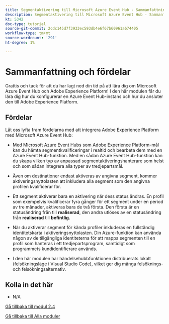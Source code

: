 ```yaml
---
title: Segmentaktivering till Microsoft Azure Event Hub - Sammanfattning och fördelar
description: Segmentaktivering till Microsoft Azure Event Hub - Sammanfattning och fördelar
kt: 5342
doc-type: tutorial
source-git-commit: 2cdc145d7f3933ec593db4e6f67b60961a674405
workflow-type: tm+mt
source-wordcount: '291'
ht-degree: 1%

---
```


# Sammanfattning och fördelar

Grattis och tack för att du har lagt ned din tid på att lära dig om Microsoft Azure Event Hub och Adobe Experience Platform!
I den här modulen får du lära dig hur du konfigurerar en Azure Event Hub-instans och hur du ansluter den till Adobe Experience Platform.

## Fördelar

Låt oss lyfta fram fördelarna med att integrera Adobe Experience Platform med Microsoft Azure Event Hub:

- Med Microsoft Azure Event Hubs som Adobe Experience Platform-mål kan du hämta segmentkvalificeringar i realtid och bearbeta dem med en Azure Event Hub-funktion. Med en sådan Azure Event Hub-funktion kan du skapa vilken typ av anpassad segmentaktiveringshanterare som helst och som sådan integrera alla typer av tredjepartsmål.

- Även om destinationer endast aktiveras av angivna segment, kommer aktiveringsnyttolasten att inkludera alla segment som den angivna profilen kvalificerar för.

- Ett segment aktiverar bara en aktivering när dess status ändras. En profil som exempelvis kvalificerar fyra gånger för ett segment under en period av tre månader, aktiveras bara de två första. Den första är en statusändring från till **realiserad**, den andra utlöses av en statusändring från **realiserad** till **befintlig**.

- När du aktiverar segment för kända profiler inkluderas en fullständig identitetskarta i aktiveringsnyttolasten. Din Azure-funktion kan använda någon av de tillgängliga identiteterna för att mappa segmenten till en profil som hanteras i ett tredjepartsprogram, samtidigt som programmets kundidentifierare används.

- I den här modulen har händelsehubbfunktionen distribuerats lokalt (felsökningsläge i Visual Studio Code), vilket ger dig många felsöknings- och felsökningsalternativ.

## Kolla in det här

- N/A

[Gå tillbaka till modul 2.4](./segment-activation-microsoft-azure-eventhub.md)

[Gå tillbaka till Alla moduler](./../../../overview.md)
